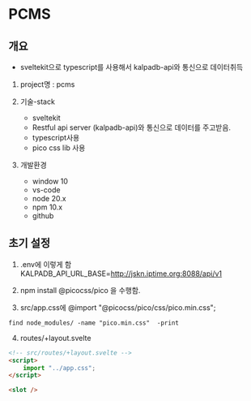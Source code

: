 # PCMS

## 개요

- sveltekit으로 typescript를 사용해서 kalpadb-api와 통신으로 데이터취득

1. project명 : pcms

2. 기술-stack
    - sveltekit
    - Restful api server (kalpadb-api)와 통신으로 데이터를 주고받음.
    - typescript사용
    - pico css lib 사용

3. 개발환경
    - window 10
    - vs-code
    - node 20.x
    - npm 10.x
    - github

## 초기 설정

1. .env에 이렇게 함
KALPADB_API_URL_BASE=<http://jskn.iptime.org:8088/api/v1>

2. npm install @picocss/pico 을 수행함.

3. src/app.css에
@import "@picocss/pico/css/pico.min.css";

```shell
find node_modules/ -name "pico.min.css"  -print
```

4. routes/+layout.svelte

```html
<!-- src/routes/+layout.svelte -->
<script>
    import "../app.css";
</script>

<slot />
```
